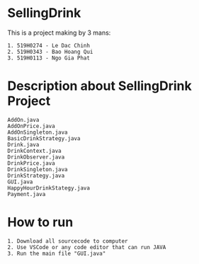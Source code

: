# SellingDrink

This is a project making by 3 mans:

    1. 519H0274 - Le Dac Chinh
    2. 519H0343 - Bao Hoang Qui
    3. 519H0113 - Ngo Gia Phat

# Description about SellingDrink Project

    AddOn.java
    AddOnPrice.java
    AddOnSingleton.java
    BasicDrinkStrategy.java
    Drink.java
    DrinkContext.java
    DrinkObserver.java
    DrinkPrice.java
    DrinkSingleton.java
    DrinkStrategy.java
    GUI.java
    HappyHourDrinkStategy.java
    Payment.java

# How to run
    1. Download all sourcecode to computer
    2. Use VSCode or any code editor that can run JAVA
    3. Run the main file "GUI.java"
